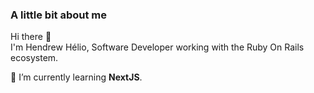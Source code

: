 ### A little bit about me

Hi there 👋<br>
I'm Hendrew Hélio, Software Developer working with the Ruby On Rails ecosystem.

🌱 I’m currently learning <b>NextJS</b>.

<!--
**Hendrew/hendrew** is a ✨ _special_ ✨ repository because its `README.md` (this file) appears on your GitHub profile.

Here are some ideas to get you started:

- 🔭 I’m currently working on ...
- 🌱 I’m currently learning ...
- 👯 I’m looking to collaborate on ...
- 🤔 I’m looking for help with ...
- 💬 Ask me about ...
- 📫 How to reach me: ...
- 😄 Pronouns: ...
- ⚡ Fun fact: ...
-->
